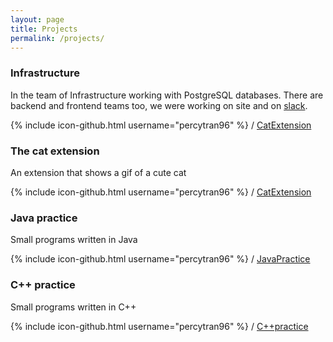 ```yaml
---
layout: page
title: Projects
permalink: /projects/
---
```


### Infrastructure
In the team of Infrastructure working with PostgreSQL databases.
There are backend and frontend teams too, we were working on site and on [slack](https://slack.com/).

{% include icon-github.html username="percytran96" %} /
[CatExtension](https://github.com/percytran96/funChromeExtension)



### The cat extension
An extension that shows a gif of a cute cat

{% include icon-github.html username="percytran96" %} /
[CatExtension](https://github.com/percytran96/funChromeExtension)




### Java practice
Small programs written in Java

{% include icon-github.html username="percytran96" %} /
[JavaPractice](https://github.com/percytran96/Java-practice)



### C++ practice
Small programs written in C++

{% include icon-github.html username="percytran96" %} /
[C++practice](https://github.com/percytran96/C-practice)
